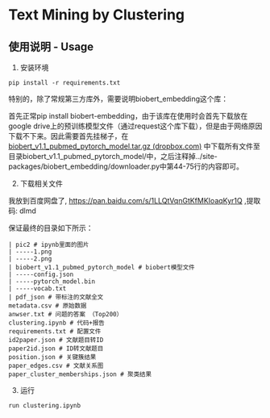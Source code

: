 # **Text Mining by Clustering**


## 使用说明 - Usage

1. 安装环境

```
pip install -r requirements.txt
```

特别的，除了常规第三方库外，需要说明biobert_embedding这个库：

首先正常pip install biobert-embedding，由于该库在使用时会首先下载放在google drive上的预训练模型文件（通过request这个库下载），但是由于网络原因下载不下来。因此需要首先挂梯子，在[biobert_v1.1_pubmed_pytorch_model.tar.gz (dropbox.com)](https://www.dropbox.com/s/hvsemunmv0htmdk/biobert_v1.1_pubmed_pytorch_model.tar.gz?dl=0) 中下载所有文件至目录biobert_v1.1_pubmed_pytorch_model/中，之后注释掉../site-packages/biobert_embedding/downloader.py中第44-75行的内容即可。

2. 下载相关文件

我放到百度网盘了, https://pan.baidu.com/s/1LLQtVqnGtKfMKIoaqKyr1Q ,提取码: dlmd

保证最终的目录如下所示：

```
| pic2 # ipynb里面的图片
| -----1.png
| -----2.png
| biobert_v1.1_pubmed_pytorch_model # biobert模型文件
| -----config.json
| -----pytorch_model.bin
| -----vocab.txt
| pdf_json # 带标注的文献全文
metadata.csv # 原始数据
anwser.txt # 问题的答案 （Top200）
clustering.ipynb # 代码+报告
requirements.txt # 配置文件
id2paper.json # 文献题目转ID
paper2id.json # ID转文献题目
position.json # 关键簇结果
paper_edges.csv # 文献关系图
paper_cluster_memberships.json # 聚类结果 
```

3. 运行

```
run clustering.ipynb 
```

